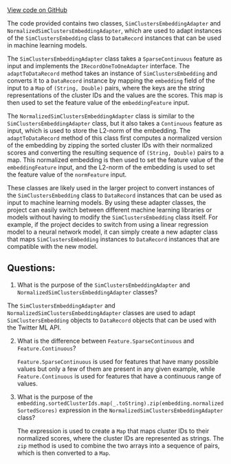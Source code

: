 [View code on GitHub](https://github.com/misbahsy/the-algorithm/src/scala/com/twitter/simclusters_v2/common/ml/SimClustersEmbeddingAdapter.scala)

The code provided contains two classes, `SimClustersEmbeddingAdapter` and `NormalizedSimClustersEmbeddingAdapter`, which are used to adapt instances of the `SimClustersEmbedding` class to `DataRecord` instances that can be used in machine learning models.

The `SimClustersEmbeddingAdapter` class takes a `SparseContinuous` feature as input and implements the `IRecordOneToOneAdapter` interface. The `adaptToDataRecord` method takes an instance of `SimClustersEmbedding` and converts it to a `DataRecord` instance by mapping the `embedding` field of the input to a `Map` of `(String, Double)` pairs, where the keys are the string representations of the cluster IDs and the values are the scores. This map is then used to set the feature value of the `embeddingFeature` input.

The `NormalizedSimClustersEmbeddingAdapter` class is similar to the `SimClustersEmbeddingAdapter` class, but it also takes a `Continuous` feature as input, which is used to store the L2-norm of the embedding. The `adaptToDataRecord` method of this class first computes a normalized version of the embedding by zipping the sorted cluster IDs with their normalized scores and converting the resulting sequence of `(String, Double)` pairs to a map. This normalized embedding is then used to set the feature value of the `embeddingFeature` input, and the L2-norm of the embedding is used to set the feature value of the `normFeature` input.

These classes are likely used in the larger project to convert instances of the `SimClustersEmbedding` class to `DataRecord` instances that can be used as input to machine learning models. By using these adapter classes, the project can easily switch between different machine learning libraries or models without having to modify the `SimClustersEmbedding` class itself. For example, if the project decides to switch from using a linear regression model to a neural network model, it can simply create a new adapter class that maps `SimClustersEmbedding` instances to `DataRecord` instances that are compatible with the new model.
## Questions: 
 1. What is the purpose of the `SimClustersEmbeddingAdapter` and `NormalizedSimClustersEmbeddingAdapter` classes?
   
   The `SimClustersEmbeddingAdapter` and `NormalizedSimClustersEmbeddingAdapter` classes are used to adapt `SimClustersEmbedding` objects to `DataRecord` objects that can be used with the Twitter ML API.

2. What is the difference between `Feature.SparseContinuous` and `Feature.Continuous`?
   
   `Feature.SparseContinuous` is used for features that have many possible values but only a few of them are present in any given example, while `Feature.Continuous` is used for features that have a continuous range of values.

3. What is the purpose of the `embedding.sortedClusterIds.map(_.toString).zip(embedding.normalizedSortedScores)` expression in the `NormalizedSimClustersEmbeddingAdapter` class?
   
   The expression is used to create a `Map` that maps cluster IDs to their normalized scores, where the cluster IDs are represented as strings. The `zip` method is used to combine the two arrays into a sequence of pairs, which is then converted to a `Map`.